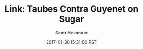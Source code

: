 ---
layout: podcast
title: "Link: Taubes Contra Guyenet on Sugar"
author: Scott Alexander
description: https://slatestarcodex.com/2017/01/30/link-taubes-contra-guyenet-on-sugar/
date: 2017-01-30 15:31:00 PST
length: 193272
duration: 48
guid: link-taubes-contra-guyenet-on-sugar
---